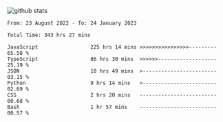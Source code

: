 
![github stats](https://github-readme-stats.vercel.app/api?username=realmahd1&show_icons=true&theme=codeSTACKr&hide_rank=true&count_private=true)

<!--START_SECTION:waka-->

```text
From: 23 August 2022 - To: 24 January 2023

Total Time: 343 hrs 27 mins

JavaScript                 225 hrs 14 mins >>>>>>>>>>>>>>>>---------   65.58 %
TypeScript                 86 hrs 30 mins  >>>>>>-------------------   25.19 %
JSON                       10 hrs 49 mins  >------------------------   03.15 %
Python                     9 hrs 14 mins   >------------------------   02.69 %
CSS                        2 hrs 20 mins   -------------------------   00.68 %
Bash                       1 hr 57 mins    -------------------------   00.57 %
```

<!--END_SECTION:waka-->

